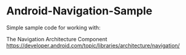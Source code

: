 # Android-Navigation-Sample
Simple sample code for working with:

The Navigation Architecture Component 
https://developer.android.com/topic/libraries/architecture/navigation/
